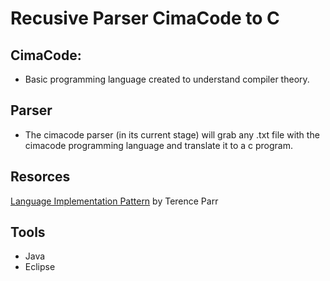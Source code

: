 
# Recusive Parser CimaCode to C
## CimaCode:

 -  Basic programming language created to understand compiler theory.
 ## Parser
	
 - The cimacode parser (in its current stage) will grab any .txt file with the cimacode programming language and translate it to a c program.
## Resorces
[Language Implementation Pattern](https://pragprog.com/book/tpdsl/language-implementation-patterns) by Terence Parr

## Tools

 - Java
 - Eclipse
